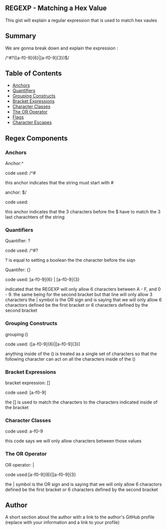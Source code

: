 ## REGEXP - Matching a Hex Value
This gist will explain a regular expression that is used to match hex vaules

## Summary

We are gonna break down and explain the expression :

/^#?([a-f0-9]{6}|[a-f0-9]{3})$/

## Table of Contents

- [Anchors](#anchors)
- [Quantifiers](#quantifiers)
- [Grouping Constructs](#grouping-constructs)
- [Bracket Expressions](#bracket-expressions)
- [Character Classes](#character-classes)
- [The OR Operator](#the-or-operator)
- [Flags](#flags)
- [Character Escapes](#character-escapes)

## Regex Components

### Anchors
Anchor:^

code used: /^#

this anchor indicates that the string must start with #

anchor: $/

code used:

this anchor indicates that the 3 characters before the $ have to match the 3 last charachters of the string 

### Quantifiers

Quantifier: ?

code used: /^#?

? is equal to setting a boolean the the character before the siqn

Quantifer: {}

code used: [a-f0-9]{6} | [a-f0-9]{3}

indicated that the REGEXP will only allow 6 characters between A - F, and 0 - 9. the same being for the second bracket but that line will only allow 3 characters
the | symbol is the OR sign and is saying that we will only allow 6 charactors defined be the first bracket or 6 characters defined by the second bracket
### Grouping Constructs

grouping:()

code used: ([a-f0-9]{6}|[a-f0-9]{3})

anything inside of the () is treated as a single set of characters so that the following character can act on all the characters inside of the ()

### Bracket Expressions
bracket expression: []

code used: [a-f0-9]

the [] is used to match the characters to the characters indicated inside of the bracket

### Character Classes

code used: a-f0-9

this code says we will only allow characters between those values

### The OR Operator

OR operator: |

code used:[a-f0-9]{6}|[a-f0-9]{3}

the | symbol is the OR sign and is saying that we will only allow 6 charactors defined be the first bracket or 6 characters defined by the second bracket


## Author

A short section about the author with a link to the author's GitHub profile (replace with your information and a link to your profile)